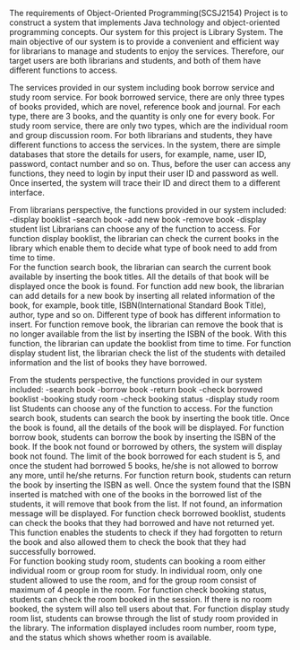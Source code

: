 The requirements of Object-Oriented Programming(SCSJ2154) Project is to construct a system that implements Java technology and object-oriented programming concepts. Our system for this project is Library System. The main objective of our system is to provide a convenient and efficient way for librarians to manage and students to enjoy the services. Therefore, our target users are both librarians and students, and both of them have different functions to access.  

The services provided in our system including book borrow service and study room service. For book borrowed service, there are only three types of books provided, which are novel, reference book and journal. For each type, there are 3 books, and the quantity is only one for every book. For study room service, there are only two types, which are the individual room and group discussion room. For both librarians and students, they have different functions to access the services. In the system, there are simple databases that store the details for users, for example, name, user ID, password, contact number and so on. Thus, before the user can access any functions, they need to login by input their user ID and password as well. Once inserted, the system will trace their ID and direct them to a different interface. 

From librarians perspective, the functions provided in our system included:
-display booklist
-search book
-add new book
-remove book
-display student list
	Librarians can choose any of the function to access. 
For function display booklist, the librarian can check the current books in the library which enable them to decide what type of book need to add from time to time.  
For the function search book, the librarian can search the current book available by inserting the book titles. All the details of that book will be displayed once the book is found. 
For function add new book, the librarian can add details for a new book by inserting all related information of the book, for example, book title, ISBN(International Standard Book Title), author, type and so on. Different type of book has different information to insert. 
For function remove book, the librarian can remove the book that is no longer available from the list by inserting the ISBN of the book. With this function, the librarian can update the booklist from time to time. 
For function display student list, the librarian check the list of the students with detailed information and  the list of books they have borrowed.
	
From the students perspective, the functions provided in our system included:
-search book
-borrow book
-return  book
-check borrowed booklist
-booking study room
-check booking status
-display study room list
	Students can choose any of the function to access. 
For the function search book, students can search the book by inserting the book title. Once the book is found, all the details of the book will be displayed. 
For function borrow book, students can borrow the book by inserting the ISBN of the book. If the book not found or borrowed by others, the system will display book not found. The limit of the book borrowed for each student is 5, and once the student had borrowed 5 books, he/she is not allowed to borrow any more, until he/she returns. 
For function return book, students can return the book by inserting the ISBN as well. Once the system found that the ISBN inserted is matched with one of the books in the borrowed list of the students, it will remove that book from the list. If not found, an information message will be displayed.
For function check borrowed booklist, students can check the books that they had borrowed and have not returned yet. This function enables the students to check if they had forgotten to return the book and also allowed them to check the book that they had successfully borrowed.  
For function booking study room, students can booking a room either individual room or group room for study. In individual room, only one student allowed to use the room, and for the group room consist of maximum of 4 people in the room. 
For function check booking status, students can check the room booked in the session. If there is no room booked, the system will also tell users about that.
For function display study room list, students can browse through the list of study room provided in the library. The information displayed includes room number, room type, and the status which shows whether room is available.

